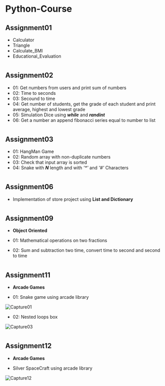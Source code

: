 # Python-Course

## Assignment01

- Calculator
- Triangle
- Calculate_BMI
- Educational_Evaluation
 
#

## Assignment02

- 01: Get numbers from users and print sum of numbers
- 02: Time to seconds
- 03: Secound to time
- 04: Get number of students, get the grade of each student and print average, highest and lowest grade
- 05: Simulation Dice using **_while_** and **_randint_** 
- 06: Get a number an append fibonacci series equal to number to list

#

## Assignment03

- 01: HangMan Game
- 02: Random array with non-duplicate numbers
- 03: Check that input array is sorted
- 04: Snake with **_N_** length and with _'*'_ and _'#'_ Characters

#

## Assignment06

- Implementation of store project using **List and Dictionary**

#

## Assignment09

- **Object Oriented**

- 01: Mathematical operations on two fractions
- 02: Sum and subtraction two time, convert time to second and second to time

#

## Assignment11

- **Arcade Games**

- 01: Snake game using arcade library

![Capture01](https://user-images.githubusercontent.com/82975802/132896410-b7fc68ff-a2e9-4306-92f7-6906f491afb6.PNG)

- 02: Nested loops box

![Capture03](https://user-images.githubusercontent.com/82975802/132896521-5f7319d5-23bb-4c75-9f29-03ca6a9a4e5e.PNG)

#

## Assignment12

- **Arcade Games**

- Silver SpaceCraft using arcade library

![Capture12](https://user-images.githubusercontent.com/82975802/133097339-a13691a5-905f-4c2a-bb05-441c45f9912f.PNG)




